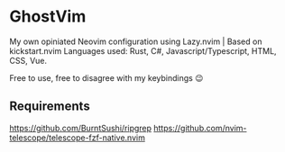 # GhostVim
My own opiniated Neovim configuration using Lazy.nvim | Based on kickstart.nvim
Languages used: Rust, C#, Javascript/Typescript, HTML, CSS, Vue.

Free to use, free to disagree with my keybindings 😉

## Requirements
https://github.com/BurntSushi/ripgrep
https://github.com/nvim-telescope/telescope-fzf-native.nvim
